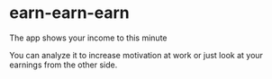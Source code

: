# earn-earn-earn

The app shows your income to this minute

You can analyze it to increase motivation at work or just look at your earnings from the other side.
